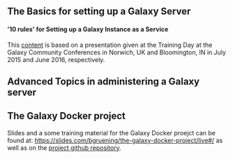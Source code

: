 ## The Basics for setting up a Galaxy Server

#### '10 rules' for Setting up a Galaxy Instance as a Service

This [content](https://github.com/bgruening/training-material/tree/master/Admin-Corner/10rules_for_GaaS) is based on a presentation given at the Training Day at the Galaxy Community Conferences in Norwich, UK and Bloomington, IN in July 2015 and June 2016, respectively.


## Advanced Topics in administering a Galaxy server



## The Galaxy Docker project

Slides and a some training material for the Galaxy Docker proejct can be found at: https://slides.com/bgruening/the-galaxy-docker-project/live#/ as well as on the [project github repository](https://github.com/bgruening/docker-galaxy-stable).
